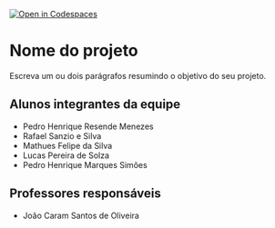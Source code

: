 [![Open in Codespaces](https://classroom.github.com/assets/launch-codespace-7f7980b617ed060a017424585567c406b6ee15c891e84e1186181d67ecf80aa0.svg)](https://classroom.github.com/open-in-codespaces?assignment_repo_id=14379178)
# Nome do projeto
Escreva um ou dois parágrafos resumindo o objetivo do seu projeto.

## Alunos integrantes da equipe

* Pedro Henrique Resende Menezes
* Rafael Sanzio e Silva
* Mathues Felipe da Silva
* Lucas Pereira de Solza
* Pedro Henrique Marques Simões

## Professores responsáveis

* João Caram Santos de Oliveira


